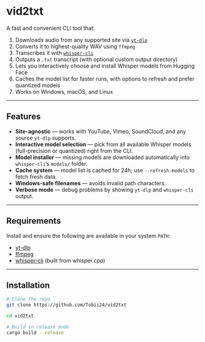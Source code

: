 # vid2txt

A fast and convenient CLI tool that:

1. Downloads audio from any supported site via [`yt-dlp`](https://github.com/yt-dlp/yt-dlp)
2. Converts it to highest-quality WAV using `ffmpeg`
3. Transcribes it with [`whisper-cli`](https://github.com/ggerganov/whisper.cpp)
4. Outputs a `.txt` transcript (with optional custom output directory)
5. Lets you interactively choose and install Whisper models from Hugging Face
6. Caches the model list for faster runs, with options to refresh and prefer quantized models
7. Works on Windows, macOS, and Linux

---

## Features

- **Site-agnostic** — works with YouTube, Vimeo, SoundCloud, and any source `yt-dlp` supports.
- **Interactive model selection** — pick from all available Whisper models (full-precision or quantized) right from the CLI.
- **Model installer** — missing models are downloaded automatically into `whisper-cli`’s `models/` folder.
- **Cache system** — model list is cached for 24h; use `--refresh-models` to fetch fresh data.
- **Windows-safe filenames** — avoids invalid path characters.
- **Verbose mode** — debug problems by showing `yt-dlp` and `whisper-cli` output.

---

## Requirements

Install and ensure the following are available in your system `PATH`:

- [yt-dlp](https://github.com/yt-dlp/yt-dlp)
- [ffmpeg](https://ffmpeg.org/)
- [whisper-cli](https://github.com/ggerganov/whisper.cpp) (built from whisper.cpp)

---

## Installation

```bash
# Clone the repo
git clone https://github.com/Tobii24/vid2txt

cd vid2txt

# Build in release mode
cargo build --release
```
